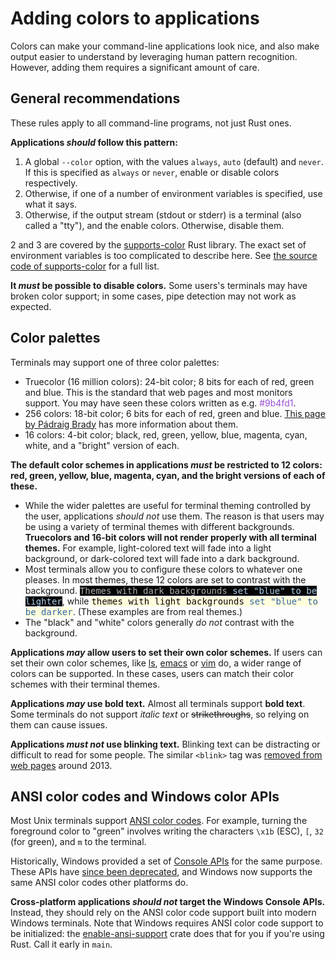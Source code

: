 # Adding colors to applications

Colors can make your command-line applications look nice, and also make output easier to understand by leveraging human pattern recognition. However, adding them requires a significant amount of care.

## General recommendations

These rules apply to all command-line programs, not just Rust ones.

**Applications *should* follow this pattern:**

1. A global `--color` option, with the values `always`, `auto` (default) and `never`. If this is specified as `always` or `never`, enable or disable colors respectively.
2. Otherwise, if one of a number of environment variables is specified, use what it says.
3. Otherwise, if the output stream (stdout or stderr) is a terminal (also called a "tty"), and the enable colors. Otherwise, disable them.

2 and 3 are covered by the [supports-color](https://docs.rs/supports-color/latest/supports_color/) Rust library. The exact set of environment variables is too complicated to describe here. See [the source code of supports-color](https://docs.rs/supports-color/latest/src/supports_color/lib.rs.html) for a full list.

**It *must* be possible to disable colors.** Some users's terminals may have broken color support; in some cases, pipe detection may not work as expected.

## Color palettes

Terminals may support one of three color palettes:
* Truecolor (16 million colors): 24-bit color; 8 bits for each of red, green and blue. This is the standard that web pages and most monitors support. You may have seen these colors written as e.g. <span style="color:#9b4fd1">#9b4fd1</span>.
* 256 colors: 18-bit color; 6 bits for each of red, green and blue. [This page by Pádraig Brady](http://www.pixelbeat.org/docs/terminal_colours/#256) has more information about them.
* 16 colors: 4-bit color; black, red, green, yellow, blue, magenta, cyan, white, and a "bright" version of each.

**The default color schemes in applications *must* be restricted to 12 colors: red, green, yellow, blue, magenta, cyan, and the bright versions of each of these.**
* While the wider palettes are useful for terminal theming controlled by the user, applications *should not* use them. The reason is that users may be using a variety of terminal themes with different backgrounds. **Truecolors and 16-bit colors will not render properly with all terminal themes.** For example, light-colored text will fade into a light background, or dark-colored text will fade into a dark background.
* Most terminals allow you to configure these colors to whatever one pleases. In most themes, these 12 colors are set to contrast with the background.
<tt><span style="color: #acacab; background-color:#050505">Themes with dark backgrounds <span style="color: #a9cdeb">set "blue" to be lighter</span></span></tt>,
while <tt><span style="color: #0e0101; background-color:#ffffdd">themes with light backgrounds <span style="color: #3465a4">set "blue" to be darker</span></span></tt>. (These examples are from real themes.)
* The "black" and "white" colors generally *do not* contrast with the background.

**Applications *may* allow users to set their own color schemes.** If users can set their own color schemes, like [ls](https://man7.org/linux/man-pages/man5/dir_colors.5.html), [emacs](https://www.gnu.org/software/emacs/manual/html_node/emacs/Colors.html) or [vim](https://vimhelp.org/usr_06.txt.html) do, a wider range of colors can be supported. In these cases, users can match their color schemes with their terminal themes.

**Applications *may* use bold text.** Almost all terminals support **bold text**. Some terminals do not support *italic text* or ~~strikethroughs~~, so relying on them can cause issues.

**Applications *must not* use blinking text.** Blinking text can be distracting or difficult to read for some people. The similar `<blink>` tag was [removed from web pages](https://www.fastcompany.com/3015408/saying-goodbye-to-the-html-tag) around 2013.

## ANSI color codes and Windows color APIs

Most Unix terminals support [ANSI color codes](https://en.wikipedia.org/wiki/ANSI_escape_code#Colors). For example, turning the foreground color to "green" involves writing the characters `\x1b` (ESC), `[`, `32` (for green), and `m` to the terminal.

Historically, Windows provided a set of [Console APIs](https://docs.microsoft.com/en-us/windows/console/console-screen-buffers#character-attributes) for the same purpose. These APIs have [since been deprecated](https://docs.microsoft.com/en-us/windows/console/classic-vs-vt), and Windows now supports the same ANSI color codes other platforms do.

**Cross-platform applications *should not* target the Windows Console APIs.** Instead, they should rely on the ANSI color code support built into modern Windows terminals. Note that Windows requires ANSI color code support to be initialized: the [enable-ansi-support](https://github.com/sunshowers/enable-ansi-support) crate does that for you if you're using Rust. Call it early in `main`.
